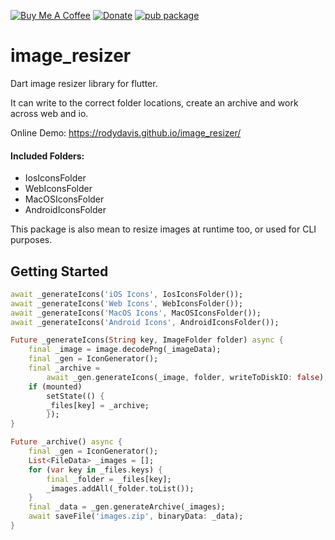 [![Buy Me A Coffee](https://img.shields.io/badge/Donate-Buy%20Me%20A%20Coffee-yellow.svg)](https://www.buymeacoffee.com/rodydavis)
[![Donate](https://img.shields.io/badge/Donate-PayPal-green.svg)](https://www.paypal.com/cgi-bin/webscr?cmd=_s-xclick&hosted_button_id=WSH3GVC49GNNJ)
[![pub package](https://img.shields.io/badge/pub-1.1.0-blueviolet.svg)](https://pub.dev/packages/image_resizer)

# image_resizer

Dart image resizer library for flutter. 

It can write to the correct folder locations, create an archive and work across web and io.

Online Demo: https://rodydavis.github.io/image_resizer/

#### Included Folders:

- IosIconsFolder
- WebIconsFolder
- MacOSIconsFolder
- AndroidIconsFolder

This package is also mean to resize images at runtime too, or used for CLI purposes.

## Getting Started

```dart
await _generateIcons('iOS Icons', IosIconsFolder());
await _generateIcons('Web Icons', WebIconsFolder());
await _generateIcons('MacOS Icons', MacOSIconsFolder());
await _generateIcons('Android Icons', AndroidIconsFolder());

Future _generateIcons(String key, ImageFolder folder) async {
    final _image = image.decodePng(_imageData);
    final _gen = IconGenerator();
    final _archive =
        await _gen.generateIcons(_image, folder, writeToDiskIO: false);
    if (mounted)
        setState(() {
        _files[key] = _archive;
        });
}

Future _archive() async {
    final _gen = IconGenerator();
    List<FileData> _images = [];
    for (var key in _files.keys) {
        final _folder = _files[key];
        _images.addAll(_folder.toList());
    }
    final _data = _gen.generateArchive(_images);
    await saveFile('images.zip', binaryData: _data);
}
```

